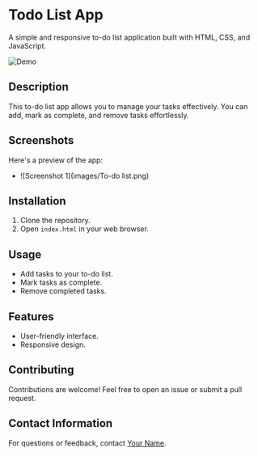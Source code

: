 # Todo List App

A simple and responsive to-do list application built with HTML, CSS, and JavaScript.

![Demo](images/demo.gif)

## Description
This to-do list app allows you to manage your tasks effectively. You can add, mark as complete, and remove tasks effortlessly.

## Screenshots
Here's a preview of the app:
- ![Screenshot 1](images/To-do list.png)


## Installation
1. Clone the repository.
2. Open `index.html` in your web browser.

## Usage
- Add tasks to your to-do list.
- Mark tasks as complete.
- Remove completed tasks.

## Features
- User-friendly interface.
- Responsive design.

## Contributing
Contributions are welcome! Feel free to open an issue or submit a pull request.



## Contact Information
For questions or feedback, contact [Your Name](mailto:ravangaurav77@gmail.com).
